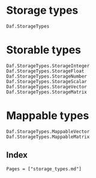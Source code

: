 # Storage types

```@docs
Daf.StorageTypes
```

# Storable types

```@docs
Daf.StorageTypes.StorageInteger
Daf.StorageTypes.StorageFloat
Daf.StorageTypes.StorageNumber
Daf.StorageTypes.StorageScalar
Daf.StorageTypes.StorageVector
Daf.StorageTypes.StorageMatrix
```

# Mappable types

```@docs
Daf.StorageTypes.MappableVector
Daf.StorageTypes.MappableMatrix
```

## Index

```@index
Pages = ["storage_types.md"]
```
